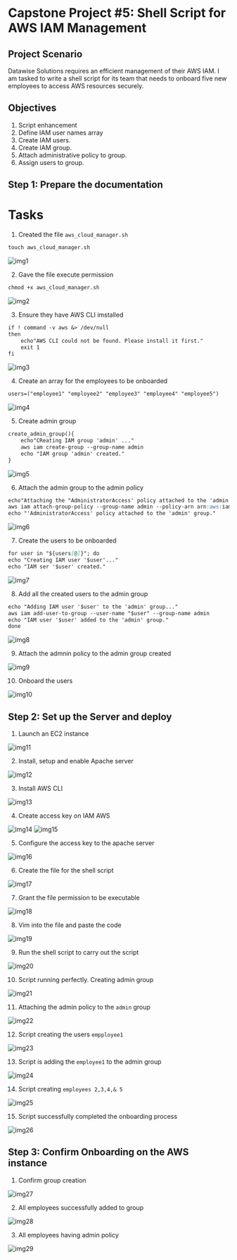 # Capstone Project #5: Shell Script for AWS IAM Management

## Project Scenario
Datawise Solutions requires an efficient management of their AWS IAM. I am tasked to write a shell script for its team that needs to onboard five new employees to access AWS resources securely. 

## Objectives
1. Script enhancement
2. Define IAM user names array
3. Create IAM users.
4. Create IAM group.
5. Attach administrative policy to group.
6. Assign users to group.

## Step 1: Prepare the documentation

# Tasks

1. Created the file `aws_cloud_manager.sh`

```markdown
touch aws_cloud_manager.sh
```
![img1](./img/1.touch.png)

2. Gave the file execute permission

```markdown
chmod +x aws_cloud_manager.sh
```
![img2](./img/2.modify-for-permission.png)

3. Ensure they have AWS CLI imstalled 

```markdown
if ! command -v aws &> /dev/null
then
    echo"AWS CLI could not be found. Please install it first."
    exit 1
fi
```
![img3](./img/3.ensuring-aws-installed.png)

4. Create an array for the employees to be onboarded

```markdown
users=("employee1" "employee2" "employee3" "employee4" "employee5")
```
![img4](./img/4.array-for-employees.png)

5. Create admin group 

```markdown
create_admin_group(){
    echo"CReating IAM group 'admin' ..."
    aws iam create-group --group-name admin
    echo "IAM group 'admin' created."
}
```
![img5](./img/5.create-admin-group.png)

6. Attach the admin group to the admin policy 

```markdown
echo"Attaching the "AdministratorAccess' policy attached to the 'admin' group..."
aws iam attach-group-policy --group-name admin --policy-arn arn:aws:iam::aws:policy/AdministratorAccess
echo "'AdministratorAccess' policy attached to the 'admin' group."
```
![img6](./img/6.attach-admin-polic.png)

7. Create the users to be onboarded

```markdown
for user in "${users[@]}"; do
echo "Creating IAM user '$user'..."
echo "IAM ser '$user' created."
```

![img7](./img/7.create-user.png)

8. Add all the created users to the admin group

```markdown
echo "Adding IAM user '$user' to the 'admin' group..."
aws iam add-user-to-group --user-name "$user" --group-name admin
echo "IAM user '$user' added to the 'admin' group."
done
```
![img8](./img/8.add-user-to-admin.png)

9. Attach the admnin policy to the admin group created

![img9](./img/9.admingroup-policy.png)

10. Onboard the users

![img10](./img/10.onboard-users.png)

## Step 2: Set up the Server and deploy

1. Launch an EC2 instance 

![img11](./img/11.instance.png)

2. Install, setup and enable Apache server 

![img12](./img/12.install-apache.png)

3. Install AWS CLI

![img13](./img/13.install-aws-cli.png)

4. Create access key on IAM AWS

![img14](./img/14.create-access-key.png)
![img15](./img/15.accesskey-server.png)

5. Configure the access key to the apache server

![img16](./img/16.aws-configure-server.png)

6. Create the file for the shell script

![img17](./img/17.touch-server.png)

7. Grant the file permission to be executable 

![img18](./img/18.server-permission.png)

8. Vim into the file and paste the code 

![img19](./img/19.paste-code.png)

9. Run the shell script to carry out the script

![img20](./img/20.run-shell.png)

10. Script running perfectly. Creating admin group

![img21](./img/21.shell-creating-group-admin.png)

11. Attaching the admin policy to the `admin` group

![img22](./img/22.attach-admin-policy-group.png)

12. Script creating the users `empployee1`

![img23](./img/23.creating-user.png)

13. Script is adding the `employee1` to the admin group

![img24](./img/24.adding-employee-to-admin.png)

14. Script creating `employees 2,3,4,& 5`

![img25](./img/25.creating-employee-2345.png)

15. Script successfully completed the onboarding process

![img26](./img/26.onboarding-successful.png)

## Step 3: Confirm Onboarding on the AWS instance

1. Confirm group creation 

![img27](./img/27.ec2-group-confirm.png)

2. All employees successfully added to group

![img28](./img/28.all5-employees-in-admingroup.png)

3. All employees having admin policy

![img29](./img/29.employees-with-admin-access.png)